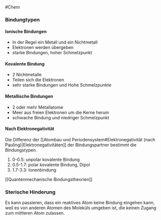 #Chem 

### Bindungtypen

#### Ionische Bindungen

- In der Regel ein Metall und ein Nichtmetall
- Elektronen werden übergeben
- starke Bindungen, hoher Schmelzpunkt

#### Kovalente Bindung

- 2 Nichtmetalle
- Teilen sich die Elektronen
- sehr starke Bindungen und Hohe Schmelzpunkte

#### Metallische Bindungen

- 2 oder mehr Metallatome
- Meer aus freien Elektronen um die Kerne herum
- schwache Bindung und niedriger Schmelzpunkt

#### Nach Elektronegativität

Die Differenz der [[Atombau und Periodensystem#Elektronegativität (nach Pauling)|Elektronegativitäten]] der Bindungspartner bestimmt die Bindungstypen.
1. 0-0.5: unpolar kovalente Bindung
2. 0.5-1.7: polar kovalente Bindung, Dipol
3. 1.7-3.3: Ionenbindung

[[Quantenmechanische Bindungstheorien]]

### Sterische Hinderung

Es kann passieren, dass ein reaktives Atom keine Bindung eingehen kann, weil es von anderen Atomen des Moleküls umgeben ist, die keinen Zugang zum mittleren Atom zulassen.